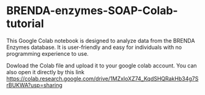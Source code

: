 # BRENDA-enzymes-SOAP-Colab-tutorial
This Google Colab notebook is designed to analyze data from the BRENDA Enzymes database. It is user-friendly and easy for individuals with no programming experience to use.

Dowload the Colab file and upload it to your google colab account. You can also open it directly by this link https://colab.research.google.com/drive/1MZxIoXZ74_KqdSHQRakHb34g7SrBUKWA?usp=sharing 
